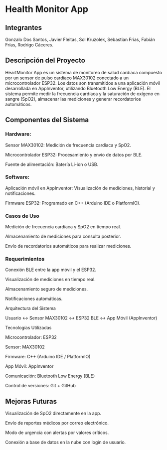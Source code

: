 # Health Monitor App

## Integrantes

Gonzalo Dos Santos, Javier Fleitas, Sol Kruzolek, Sebastian Frias, Fabián Frías, Rodrigo Cáceres.

## Descripción del Proyecto

HeartMonitor App es un sistema de monitoreo de salud cardíaca compuesto por un sensor de pulso cardíaco MAX30102 conectado a un microcontrolador ESP32. Los datos son transmitidos a una aplicación móvil desarrollada en AppInventor, utilizando Bluetooth Low Energy (BLE). El sistema permite medir la frecuencia cardíaca y la saturación de oxígeno en sangre (SpO2), almacenar las mediciones y generar recordatorios automáticos.

## Componentes del Sistema

### Hardware:

Sensor MAX30102: Medición de frecuencia cardíaca y SpO2.

Microcontrolador ESP32: Procesamiento y envío de datos por BLE.

Fuente de alimentación: Batería Li-ion o USB.

### Software:

Aplicación móvil en AppInventor: Visualización de mediciones, historial y notificaciones.

Firmware ESP32: Programado en C++ (Arduino IDE o PlatformIO).

### Casos de Uso

Medición de frecuencia cardíaca y SpO2 en tiempo real.

Almacenamiento de mediciones para consulta posterior.

Envío de recordatorios automáticos para realizar mediciones.

### Requerimientos

Conexión BLE entre la app móvil y el ESP32.

Visualización de mediciones en tiempo real.

Almacenamiento seguro de mediciones.

Notificaciones automáticas.

Arquitectura del Sistema

Usuario ↔ Sensor MAX30102 ↔ ESP32 BLE ↔ App Móvil (AppInventor)

Tecnologías Utilizadas

Microcontrolador: ESP32

Sensor: MAX30102

Firmware: C++ (Arduino IDE / PlatformIO)

App Móvil: AppInventor

Comunicación: Bluetooth Low Energy (BLE)

Control de versiones: Git + GitHub

## Mejoras Futuras

Visualización de SpO2 directamente en la app.

Envío de reportes médicos por correo electrónico.

Modo de urgencia con alertas por valores críticos.

Conexión a base de datos en la nube con login de usuario.

